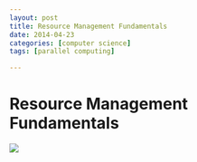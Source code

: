 ```yaml
---
layout: post
title: Resource Management Fundamentals
date: 2014-04-23
categories: [computer science]
tags: [parallel computing]

---
```


# Resource Management Fundamentals

[![](http://sungsoo.github.com/images/resource-management.png)](http://sungsoo.github.com/images/resource-management.png)